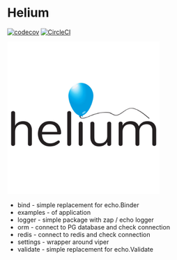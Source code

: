 # Helium

[![codecov](https://codecov.io/gh/im-kulikov/helium/branch/master/graph/badge.svg)](https://codecov.io/gh/im-kulikov/helium)
[![CircleCI](https://circleci.com/gh/im-kulikov/helium.svg?style=svg)](https://circleci.com/gh/im-kulikov/helium)

<img src="./.github/helium.jpg" width="350" alt="logo">

- bind - simple replacement for echo.Binder
- examples - of application
- logger - simple package with zap / echo logger
- orm - connect to PG database and check connection
- redis - connect to redis and check connection
- settings - wrapper around viper
- validate - simple replacement for echo.Validate

